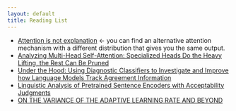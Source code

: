 ```yaml
---
layout: default
title: Reading List
---
```


* [Attention is not explanation](https://arxiv.org/pdf/1902.10186.pdf) <- you can find an alternative attention mechanism with a different distribution that gives you the same output.
* [Analyzing Multi-Head Self-Attention:
Specialized Heads Do the Heavy Lifting, the Rest Can Be Pruned](https://arxiv.org/pdf/1905.09418.pdf)
* [Under the Hood: Using Diagnostic Classifiers to Investigate and Improve
how Language Models Track Agreement Information](https://arxiv.org/pdf/1808.08079.pdf)
* [Linguistic Analysis of Pretrained Sentence Encoders with Acceptability
Judgments](https://arxiv.org/pdf/1901.03438.pdf)
* [ON THE VARIANCE OF THE ADAPTIVE LEARNING
RATE AND BEYOND](https://arxiv.org/pdf/1908.03265.pdf)
